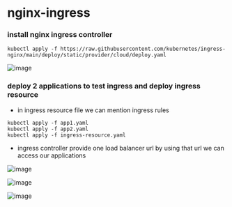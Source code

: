 # nginx-ingress
### install nginx ingress controller 
```
kubectl apply -f https://raw.githubusercontent.com/kubernetes/ingress-nginx/main/deploy/static/provider/cloud/deploy.yaml
```

![image](https://github.com/user-attachments/assets/63bd23cb-3012-482f-a9cf-dad83dd5f4ce)

### deploy 2 applications to test ingress and deploy ingress resource
- in ingress resource file we can mention ingress rules

```
kubectl apply -f app1.yaml
kubectl apply -f app2.yaml
kubectl apply -f ingress-resource.yaml
```
- ingress controller provide one load balancer url by using that url we can access our applications
  
 ![image](https://github.com/user-attachments/assets/6698c58f-9f02-424a-949a-da9dd8889108)
 

  ![image](https://github.com/user-attachments/assets/e8b2ae81-3064-4418-bddd-d7c2c5612e42)

  ![image](https://github.com/user-attachments/assets/ff9ae001-b9f2-4ba3-bce4-8abcb1d26d40)

    
